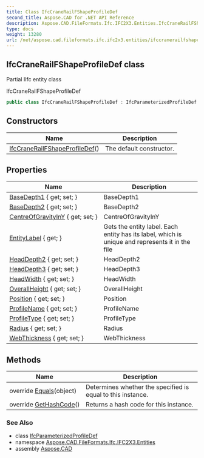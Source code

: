 ```yaml
---
title: Class IfcCraneRailFShapeProfileDef
second_title: Aspose.CAD for .NET API Reference
description: Aspose.CAD.FileFormats.Ifc.IFC2X3.Entities.IfcCraneRailFShapeProfileDef class. Partial IIfc entity class
type: docs
weight: 13280
url: /net/aspose.cad.fileformats.ifc.ifc2x3.entities/ifccranerailfshapeprofiledef/
---
```

## IfcCraneRailFShapeProfileDef class

Partial IIfc entity class

IfcCraneRailFShapeProfileDef

```csharp
public class IfcCraneRailFShapeProfileDef : IfcParameterizedProfileDef
```

## Constructors

| Name | Description |
| --- | --- |
| [IfcCraneRailFShapeProfileDef](ifccranerailfshapeprofiledef/)() | The default constructor. |

## Properties

| Name | Description |
| --- | --- |
| [BaseDepth1](../../aspose.cad.fileformats.ifc.ifc2x3.entities/ifccranerailfshapeprofiledef/basedepth1/) { get; set; } | BaseDepth1 |
| [BaseDepth2](../../aspose.cad.fileformats.ifc.ifc2x3.entities/ifccranerailfshapeprofiledef/basedepth2/) { get; set; } | BaseDepth2 |
| [CentreOfGravityInY](../../aspose.cad.fileformats.ifc.ifc2x3.entities/ifccranerailfshapeprofiledef/centreofgravityiny/) { get; set; } | CentreOfGravityInY |
| [EntityLabel](../../aspose.cad.fileformats.ifc/ifcentity/entitylabel/) { get; } | Gets the entity label. Each entity has its label, which is unique and represents it in the file |
| [HeadDepth2](../../aspose.cad.fileformats.ifc.ifc2x3.entities/ifccranerailfshapeprofiledef/headdepth2/) { get; set; } | HeadDepth2 |
| [HeadDepth3](../../aspose.cad.fileformats.ifc.ifc2x3.entities/ifccranerailfshapeprofiledef/headdepth3/) { get; set; } | HeadDepth3 |
| [HeadWidth](../../aspose.cad.fileformats.ifc.ifc2x3.entities/ifccranerailfshapeprofiledef/headwidth/) { get; set; } | HeadWidth |
| [OverallHeight](../../aspose.cad.fileformats.ifc.ifc2x3.entities/ifccranerailfshapeprofiledef/overallheight/) { get; set; } | OverallHeight |
| [Position](../../aspose.cad.fileformats.ifc.ifc2x3.entities/ifcparameterizedprofiledef/position/) { get; set; } | Position |
| [ProfileName](../../aspose.cad.fileformats.ifc.ifc2x3.entities/ifcprofiledef/profilename/) { get; set; } | ProfileName |
| [ProfileType](../../aspose.cad.fileformats.ifc.ifc2x3.entities/ifcprofiledef/profiletype/) { get; set; } | ProfileType |
| [Radius](../../aspose.cad.fileformats.ifc.ifc2x3.entities/ifccranerailfshapeprofiledef/radius/) { get; set; } | Radius |
| [WebThickness](../../aspose.cad.fileformats.ifc.ifc2x3.entities/ifccranerailfshapeprofiledef/webthickness/) { get; set; } | WebThickness |

## Methods

| Name | Description |
| --- | --- |
| override [Equals](../../aspose.cad.fileformats.ifc/ifcentity/equals/)(object) | Determines whether the specified is equal to this instance. |
| override [GetHashCode](../../aspose.cad.fileformats.ifc/ifcentity/gethashcode/)() | Returns a hash code for this instance. |

### See Also

* class [IfcParameterizedProfileDef](../ifcparameterizedprofiledef/)
* namespace [Aspose.CAD.FileFormats.Ifc.IFC2X3.Entities](../../aspose.cad.fileformats.ifc.ifc2x3.entities/)
* assembly [Aspose.CAD](../../)


